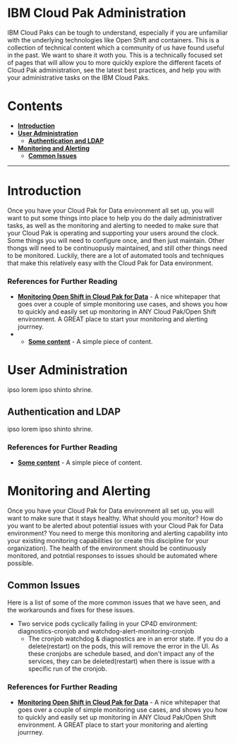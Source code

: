 # IBM Cloud Pak Administration
IBM Cloud Paks can be tough to understand, especially if you are unfamiliar with the underlying technologies like Open Shift and containers.  This is a collection of technical content which a community of us have found useful in the past.  We want to share it woth you.
This is a technically focused set of pages that will allow you to more quickly explore the different facets of Cloud Pak administration, see the latest best practices, and help you with your administrative tasks on the IBM Cloud Paks.
# Contents
- **[Introduction](#introduction)**
- **[User Administration](#user-administration)**
  - **[Authentication and LDAP](#authentication-and-ldap)**
- **[Monitoring and Alerting](#monitoring-and-alerting)**
  - **[Common Issues](#common-issues)**

---
# Introduction
Once you have your Cloud Pak for Data environment all set up, you will want to put some things into place to help you do the daily administrativer tasks, as well as the monitoring and alerting to needed to make sure that your Cloud Pak is operating and supporting your users around the clock.  Some things you will need to configure once, and then just maintain.  Other thongs will need to be continuopusly maintained, and still other things need to be monitored.  Luckily, there are a lot of automated tools and techniques that make this relatively easy with the Cloud Pak for Data environment.

### References for Further Reading
- **[Monitoring Open Shift in Cloud Pak for Data](https://www.ibm.com/support/pages/node/6174375)** - A nice whitepaper that goes over a couple of simple monitoring use cases, and shows you how to quickly and easily set up monitoring in ANY Cloud Pak/Open Shift environment.  A GREAT place to start your monitoring and alerting jourrney.
- - **[Some content]()** - A simple piece of content.

# User Administration
ipso lorem ipso shinto shrine.

## Authentication and LDAP
ipso lorem ipso shinto shrine.

### References for Further Reading
- **[Some content]()** - A simple piece of content.

# Monitoring and Alerting
Once you have your Cloud Pak for Data environment all set up, you will want to make sure that it stays healthy.  What should you monitor?  How do you want to be alerted about potential issues with your Cloud Pak for Data environment?  You need to merge this monitoring and alerting capability into your existing monitoring capabilities (or create this discipline for your organization).  The health of the environment should be continuously monitored, and potntial responses to issues should be automated where possible.

## Common Issues

Here is a list of some of the more common issues that we have seen, and the workarounds and fixes for these issues.

- Two service pods cyclically failing in your CP4D environment:  diagnostics-cronjob and watchdog-alert-monitoring-cronjob
  - The cronjob watchdog & diagnostics are in an error state. If you do a delete(restart) on the pods, this will remove the error in the UI.  As these cronjobs are schedule based, and don't impact any of the services, they can be deleted(restart) when there is issue with a specific run of the cronjob.

### References for Further Reading
- **[Monitoring Open Shift in Cloud Pak for Data](https://www.ibm.com/support/pages/node/6174375)** - A nice whitepaper that goes over a couple of simple monitoring use cases, and shows you how to quickly and easily set up monitoring in ANY Cloud Pak/Open Shift environment.  A GREAT place to start your monitoring and alerting jourrney.
